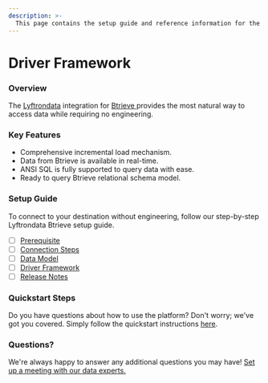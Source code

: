```yaml
---
description: >-
  This page contains the setup guide and reference information for the Btrieve source connector.
---
```


# Driver Framework

### Overview

The [Lyftrondata](https://www.lyftrondata.com/) integration for [Btrieve](https://www.lyftrondata.com/integration/btrieve/)[ ](https://www.lyftrondata.com/integration/btrieve/)provides the most natural way to access data while requiring no engineering.

### Key Features

* Comprehensive incremental load mechanism.
* Data from Btrieve is available in real-time.&#x20;
* ANSI SQL is fully supported to query data with ease.
* Ready to query Btrieve relational schema model.

### Setup Guide

To connect to your destination without engineering, follow our step-by-step Lyftrondata Btrieve setup guide.

* [ ] [Prerequisite](../../technology-analytics/btrieve/prerequisite.md)
* [ ] [Connection Steps](../../technology-analytics/btrieve/connection-steps.md)
* [ ] [Data Model](../../technology-analytics/btrieve/data-model/)
* [ ] [Driver Framework](../../technology-analytics/btrieve/driver-framework/)
* [ ] [Release Notes](../../technology-analytics/btrieve/release-notes.md)

### Quickstart Steps

Do you have questions about how to use the platform? Don't worry; we've got you covered. Simply follow the quickstart instructions [here](../../../quickstart-steps.md).

### Questions? <a href="#questions" id="questions"></a>

We're always happy to answer any additional questions you may have! [Set up a meeting with our data experts.](https://www.lyftrondata.com/book-a-meeting/)



